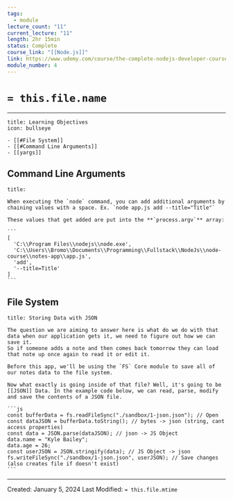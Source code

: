 ```yaml
---
tags:
  - module
lecture_count: "11"
current_lecture: "11"
length: 2hr 15min
status: Complete
course_link: "[[Node.js]]"
link: https://www.udemy.com/course/the-complete-nodejs-developer-course-2/learn/lecture/13728862#overview
module_number: 4
---
```

# `= this.file.name`
---

```ad-hint
title: Learning Objectives
icon: bullseye

- [[#File System]]
- [[#Command Line Arguments]]
- [[yargs]]

```

## Command Line Arguments

````ad-abstract
title: 

When executing the `node` command, you can add additional arguments by chaining values with a space. Ex. `node app.js add --title="Title"`

These values that get added are put into the **`process.argv`** array:

```
[
  'C:\\Program Files\\nodejs\\node.exe',
  'C:\\Users\\Bromo\\Documents\\Programming\\Fullstack\\NodeJs\\node-course\\notes-app\\app.js',
  'add',
  '--title=Title'
]
```

````

## File System

````ad-abstract
title: Storing Data with JSON

The question we are aiming to answer here is what do we do with that data when our application gets it, we need to figure out how we can save it.
So if someone adds a note and then comes back tomorrow they can load that note up once again to read it or edit it.

Before this app, we'll be using the `FS` Core module to save all of our notes data to the file system.

Now what exactly is going inside of that file? Well, it's going to be [[JSON]] Data. In the example code below, we can read, parse, modify and save the contents of a JSON file.

```js
const bufferData = fs.readFileSync("./sandbox/1-json.json"); // Open
const dataJSON = bufferData.toString(); // bytes -> json (string, cant access properties)
const data = JSON.parse(dataJSON); // json -> JS Object
data.name = "Kyle Bailey";
data.age = 26;
const userJSON = JSON.stringify(data); // JS Object -> json
fs.writeFileSync("./sandbox/1-json.json", userJSON); // Save changes (also creates file if doesn't exist)
```

````

---
Created: January 5, 2024
Last Modified: `= this.file.mtime`
